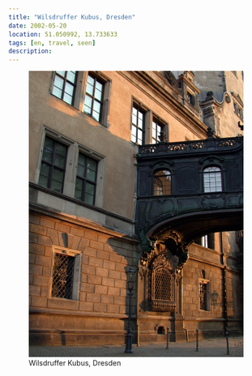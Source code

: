 ```yaml
---
title: "Wilsdruffer Kubus, Dresden"
date: 2002-05-20
location: 51.050992, 13.733633
tags: [en, travel, seen]
description: 
---
```


<figure>
  <img src="/assets/img/2002-05-20-wilsdruffer-kubus-dresden.jpeg" alt="Wilsdruffer Kubus, Dresden">
  <figcaption>Wilsdruffer Kubus, Dresden</figcaption>
</figure>
